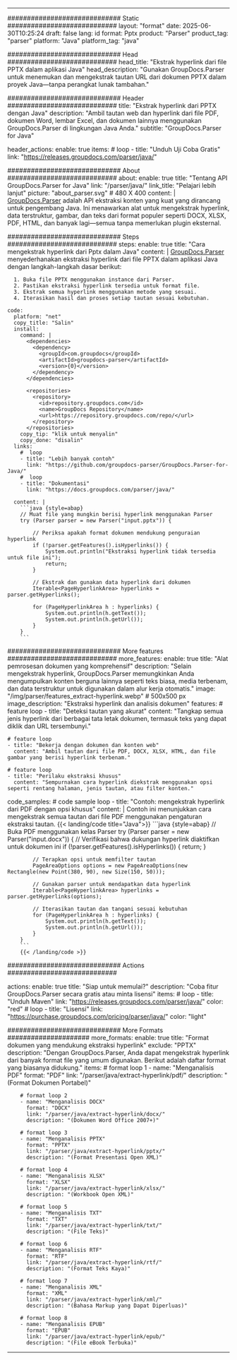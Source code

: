 


---
############################# Static ############################
layout: "format"
date:  2025-06-30T10:25:24
draft: false
lang: id
format: Pptx
product: "Parser"
product_tag: "parser"
platform: "Java"
platform_tag: "java"

############################# Head ############################
head_title: "Ekstrak hyperlink dari file PPTX dalam aplikasi Java"
head_description: "Gunakan GroupDocs.Parser untuk menemukan dan mengekstrak tautan URL dari dokumen PPTX dalam proyek Java—tanpa perangkat lunak tambahan."

############################# Header ############################
title: "Ekstrak hyperlink dari PPTX dengan Java" 
description: "Ambil tautan web dan hyperlink dari file PDF, dokumen Word, lembar Excel, dan dokumen lainnya menggunakan GroupDocs.Parser di lingkungan Java Anda."
subtitle: "GroupDocs.Parser for Java" 

header_actions:
  enable: true
  items:
    #  loop
    - title: "Unduh Uji Coba Gratis"
      link: "https://releases.groupdocs.com/parser/java/"
      
############################# About ############################
about:
    enable: true
    title: "Tentang API GroupDocs.Parser for Java"
    link: "/parser/java/"
    link_title: "Pelajari lebih lanjut"
    picture: "about_parser.svg" # 480 X 400
    content: |
       [GroupDocs.Parser](/parser/java/) adalah API ekstraksi konten yang kuat yang dirancang untuk pengembang Java. Ini menawarkan alat untuk mengekstrak hyperlink, data terstruktur, gambar, dan teks dari format populer seperti DOCX, XLSX, PDF, HTML, dan banyak lagi—semua tanpa memerlukan plugin eksternal.

############################# Steps ############################
steps:
    enable: true
    title: "Cara mengekstrak hyperlink dari Pptx dalam Java"
    content: |
      [GroupDocs.Parser](/parser/java/) menyederhanakan ekstraksi hyperlink dari file PPTX dalam aplikasi Java dengan langkah-langkah dasar berikut:
      
      1. Buka file PPTX menggunakan instance dari Parser.
      2. Pastikan ekstraksi hyperlink tersedia untuk format file.
      3. Ekstrak semua hyperlink menggunakan metode yang sesuai.
      4. Iterasikan hasil dan proses setiap tautan sesuai kebutuhan.
   
    code:
      platform: "net"
      copy_title: "Salin"
      install:
        command: |
          <dependencies>
            <dependency>
              <groupId>com.groupdocs</groupId>
              <artifactId>groupdocs-parser</artifactId>
              <version>{0}</version>
            </dependency>
          </dependencies>

          <repositories>
            <repository>
              <id>repository.groupdocs.com</id>
              <name>GroupDocs Repository</name>
              <url>https://repository.groupdocs.com/repo/</url>
            </repository>
          </repositories>
        copy_tip: "klik untuk menyalin"
        copy_done: "disalin"
      links:
        #  loop
        - title: "Lebih banyak contoh"
          link: "https://github.com/groupdocs-parser/GroupDocs.Parser-for-Java/"
        #  loop
        - title: "Dokumentasi"
          link: "https://docs.groupdocs.com/parser/java/"
          
      content: |
        ```java {style=abap}
        // Muat file yang mungkin berisi hyperlink menggunakan Parser
        try (Parser parser = new Parser("input.pptx")) {

            // Periksa apakah format dokumen mendukung penguraian hyperlink
            if (!parser.getFeatures().isHyperlinks()) {
                System.out.println("Ekstraksi hyperlink tidak tersedia untuk file ini");
                return;
            }

            // Ekstrak dan gunakan data hyperlink dari dokumen
            Iterable<PageHyperlinkArea> hyperlinks = parser.getHyperlinks();

            for (PageHyperlinkArea h : hyperlinks) {
                System.out.println(h.getText());
                System.out.println(h.getUrl());
            }
        }
        ```            

############################# More features ############################
more_features:
  enable: true
  title: "Alat pemrosesan dokumen yang komprehensif"
  description: "Selain mengekstrak hyperlink, GroupDocs.Parser memungkinkan Anda mengumpulkan konten berguna lainnya seperti teks biasa, media terbenam, dan data terstruktur untuk digunakan dalam alur kerja otomatis."
  image: "/img/parser/features_extract-hyperlink.webp" # 500x500 px
  image_description: "Ekstraksi hyperlink dan analisis dokumen"
  features:
    # feature loop
    - title: "Deteksi tautan yang akurat"
      content: "Tangkap semua jenis hyperlink dari berbagai tata letak dokumen, termasuk teks yang dapat diklik dan URL tersembunyi."

    # feature loop
    - title: "Bekerja dengan dokumen dan konten web"
      content: "Ambil tautan dari file PDF, DOCX, XLSX, HTML, dan file gambar yang berisi hyperlink terbenam."

    # feature loop
    - title: "Perilaku ekstraksi khusus"
      content: "Sempurnakan cara hyperlink diekstrak menggunakan opsi seperti rentang halaman, jenis tautan, atau filter konten."
      
  code_samples:
    # code sample loop
    - title: "Contoh: mengekstrak hyperlink dari PDF dengan opsi khusus"
      content: |
        Contoh ini menunjukkan cara mengekstrak semua tautan dari file PDF menggunakan pengaturan ekstraksi tautan.
        {{< landing/code title="Java">}}
        ```java {style=abap}
        //  Buka PDF menggunakan kelas Parser
        try (Parser parser = new Parser("input.docx"))
        {
            // Verifikasi bahwa dukungan hyperlink diaktifkan untuk dokumen ini
            if (!parser.getFeatures().isHyperlinks()) {
                return;
            }

            // Terapkan opsi untuk memfilter tautan
            PageAreaOptions options = new PageAreaOptions(new Rectangle(new Point(380, 90), new Size(150, 50)));

            // Gunakan parser untuk mendapatkan data hyperlink
            Iterable<PageHyperlinkArea> hyperlinks = parser.getHyperlinks(options);

            // Iterasikan tautan dan tangani sesuai kebutuhan
            for (PageHyperlinkArea h : hyperlinks) {
                System.out.println(h.getText());
                System.out.println(h.getUrl());
            }
        }
        ```
        {{< /landing/code >}}


############################# Actions ############################

actions:
  enable: true
  title: "Siap untuk memulai?"
  description: "Coba fitur GroupDocs.Parser secara gratis atau minta lisensi"
  items:
    #  loop
    - title: "Unduh Maven"
      link: "https://releases.groupdocs.com/parser/java/"
      color: "red"
        #  loop
    - title: "Lisensi"
      link: "https://purchase.groupdocs.com/pricing/parser/java/"
      color: "light"


############################# More Formats #####################
more_formats:
    enable: true
    title: "Format dokumen yang mendukung ekstraksi hyperlink"
    exclude: "PPTX"
    description: "Dengan GroupDocs.Parser, Anda dapat mengekstrak hyperlink dari banyak format file yang umum digunakan. Berikut adalah daftar format yang biasanya didukung."
    items: 
        # format loop 1
        - name: "Menganalisis PDF"
          format: "PDF"
          link: "/parser/java/extract-hyperlink/pdf/"
          description: "(Format Dokumen Portabel)"
          
        # format loop 2
        - name: "Menganalisis DOCX"
          format: "DOCX"
          link: "/parser/java/extract-hyperlink/docx/"
          description: "(Dokumen Word Office 2007+)"
          
        # format loop 3
        - name: "Menganalisis PPTX"
          format: "PPTX"
          link: "/parser/java/extract-hyperlink/pptx/"
          description: "(Format Presentasi Open XML)"
          
        # format loop 4
        - name: "Menganalisis XLSX"
          format: "XLSX"
          link: "/parser/java/extract-hyperlink/xlsx/"
          description: "(Workbook Open XML)"
          
        # format loop 5
        - name: "Menganalisis TXT"
          format: "TXT"
          link: "/parser/java/extract-hyperlink/txt/"
          description: "(File Teks)"
          
        # format loop 6
        - name: "Menganalisis RTF"
          format: "RTF"
          link: "/parser/java/extract-hyperlink/rtf/"
          description: "(Format Teks Kaya)"
          
        # format loop 7
        - name: "Menganalisis XML"
          format: "XML"
          link: "/parser/java/extract-hyperlink/xml/"
          description: "(Bahasa Markup yang Dapat Diperluas)"
          
        # format loop 8
        - name: "Menganalisis EPUB"
          format: "EPUB"
          link: "/parser/java/extract-hyperlink/epub/"
          description: "(File eBook Terbuka)"
         
          

---